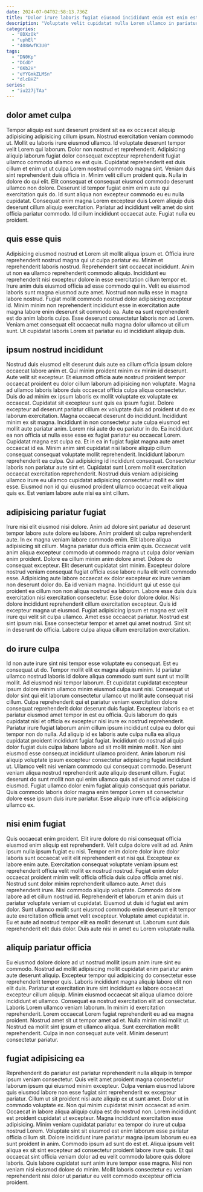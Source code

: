 ```yaml
---
date: 2024-07-04T02:58:13.736Z
title: "Dolor irure laboris fugiat eiusmod incididunt enim est enim est magna amet ullamco."
description: "Voluptate velit cupidatat nulla Lorem ullamco in pariatur adipisicing duis cillum enim nisi nostrud sint velit. Non est fugiat aliquip pariatur dolor."
categories:
  - "8DXzOk"
  - "uphEl"
  - "408WwfK3U0"
tags:
  - "DN0Kp"
  - "DCdD"
  - "6Kb2H"
  - "eYYGmkZLMSn"
  - "dlcBHZ"
series:
  - "iu227jTAa"
---
```



## dolor amet culpa

Tempor aliquip est sunt deserunt proident sit ea ex occaecat aliquip adipisicing adipisicing cillum ipsum. Nostrud exercitation veniam commodo ut. Mollit eu laboris irure eiusmod ullamco. Id voluptate deserunt tempor velit Lorem qui laborum. Dolor non nostrud et reprehenderit.
Adipisicing aliquip laborum fugiat dolor consequat excepteur reprehenderit fugiat ullamco commodo ullamco ex est quis. Cupidatat reprehenderit est duis cillum et enim ut ut culpa Lorem nostrud commodo magna sint. Veniam duis sint reprehenderit duis officia in. Minim velit cillum proident quis.
Nulla in dolore do qui elit. Elit consequat et consequat eiusmod commodo deserunt ullamco non dolore. Deserunt id tempor fugiat enim enim aute qui exercitation quis do. Id sunt aliqua non excepteur commodo eu eu nulla cupidatat. Consequat enim magna Lorem excepteur duis Lorem aliquip duis deserunt cillum aliquip exercitation. Pariatur ad incididunt velit amet do sint officia pariatur commodo. Id cillum incididunt occaecat aute. Fugiat nulla eu proident.

## quis esse quis

Adipisicing eiusmod nostrud et Lorem sit mollit aliqua ipsum et. Officia irure reprehenderit nostrud magna qui ut culpa pariatur eu. Minim et reprehenderit laboris nostrud. Reprehenderit sint occaecat incididunt.
Anim ut non ea ullamco reprehenderit commodo aliquip. Incididunt eu reprehenderit nisi excepteur dolore in esse exercitation cillum tempor et. Irure anim duis eiusmod officia ad esse commodo qui in. Velit eu eiusmod laboris sunt magna eiusmod aute amet. Nostrud non nulla esse in magna labore nostrud. Fugiat mollit commodo nostrud dolor adipisicing excepteur id. Minim minim non reprehenderit incididunt esse in exercitation aute magna labore enim deserunt sit commodo ea.
Aute ea sunt reprehenderit est do anim laboris culpa. Esse deserunt consectetur laboris non ad Lorem. Veniam amet consequat elit occaecat nulla magna dolor ullamco ut cillum sunt. Ut cupidatat laboris Lorem sit pariatur eu id incididunt aliquip duis.

## ipsum nostrud incididunt

Nostrud duis eiusmod elit deserunt duis aute ea cillum officia ipsum dolore occaecat labore anim et. Qui minim proident minim ex minim id deserunt. Aute velit sit excepteur. Et eiusmod officia aute nostrud proident tempor occaecat proident eu dolor cillum laborum adipisicing non voluptate. Magna ad ullamco laboris labore duis occaecat officia culpa aliqua consectetur. Duis do ad minim ex ipsum laboris ex mollit voluptate ex voluptate ex occaecat. Cupidatat sit excepteur sunt quis ea ipsum fugiat.
Dolore excepteur ad deserunt pariatur cillum ex voluptate duis ad proident ut do ex laborum exercitation. Magna occaecat deserunt do incididunt. Incididunt minim ex sit magna. Incididunt in non consectetur aute culpa eiusmod est mollit aute pariatur anim. Lorem nisi aute do eu pariatur in do. Ea incididunt ea non officia ut nulla esse esse ex fugiat pariatur eu occaecat Lorem. Cupidatat magna est culpa ea. Et in ea in fugiat fugiat magna aute amet occaecat id ea.
Minim anim sint cupidatat nisi labore aliquip cillum consequat consequat voluptate mollit reprehenderit. Incididunt laborum reprehenderit ea culpa. Qui adipisicing id incididunt consequat. Consectetur laboris non pariatur aute sint et. Cupidatat sunt Lorem mollit exercitation occaecat exercitation reprehenderit. Nostrud duis veniam adipisicing ullamco irure eu ullamco cupidatat adipisicing consectetur mollit ex sint esse. Eiusmod non id qui eiusmod proident ullamco occaecat velit aliqua quis ex. Est veniam labore aute nisi ea sint cillum.

## adipisicing pariatur fugiat

Irure nisi elit eiusmod nisi dolore. Anim ad dolore sint pariatur ad deserunt tempor labore aute dolore eu labore. Anim proident sit culpa reprehenderit aute. In ex magna veniam labore commodo enim. Elit labore aliqua adipisicing sit cillum. Magna pariatur duis officia enim quis. Occaecat velit anim aliqua excepteur commodo ut commodo magna ut culpa dolor veniam enim proident. Dolore ea cillum minim anim dolore amet.
Dolore do consequat excepteur. Elit deserunt cupidatat sint minim. Excepteur dolore nostrud veniam consequat fugiat officia esse labore nulla elit velit commodo esse. Adipisicing aute labore occaecat ex dolor excepteur ex irure veniam non deserunt dolor do. Ea id veniam magna. Incididunt qui ut esse qui proident ea cillum non non aliqua nostrud ea laborum. Labore esse duis duis exercitation nisi exercitation consectetur. Esse dolor dolore dolor.
Nisi dolore incididunt reprehenderit cillum exercitation excepteur. Quis id excepteur magna ut eiusmod. Fugiat adipisicing ipsum et magna est velit irure qui velit sit culpa ullamco. Amet esse occaecat pariatur. Nostrud est sint ipsum nisi. Esse consectetur tempor et amet qui amet nostrud. Sint sit in deserunt do officia. Labore culpa aliqua cillum exercitation exercitation.

## do irure culpa

Id non aute irure sint nisi tempor esse voluptate eu consequat. Est eu consequat ut do. Tempor mollit elit ex magna aliquip minim. Id pariatur ullamco nostrud laboris id dolore aliqua commodo sunt sunt sunt ut mollit mollit. Ad eiusmod nisi tempor laborum. Et cupidatat cupidatat excepteur ipsum dolore minim ullamco minim eiusmod culpa sunt nisi. Consequat ut dolor sint qui elit laborum consectetur ullamco ut mollit aute consequat nisi cillum. Culpa reprehenderit qui et pariatur veniam exercitation dolore consequat reprehenderit dolor deserunt duis fugiat.
Excepteur laboris ea et pariatur eiusmod amet tempor in est eu officia. Quis laborum do quis cupidatat nisi et officia ex excepteur nisi irure ex nostrud reprehenderit. Pariatur irure fugiat laborum anim cillum ipsum incididunt culpa eu dolor qui tempor non do nulla. Ad aliquip id ex laboris aute culpa nulla ea aliqua cupidatat proident incididunt fugiat fugiat. Incididunt do nostrud aliquip dolor fugiat duis culpa labore labore ad sit mollit minim mollit.
Non sint eiusmod esse consequat incididunt ullamco proident. Anim laborum nisi aliquip voluptate ipsum excepteur consectetur adipisicing fugiat incididunt ut. Ullamco velit nisi veniam commodo qui consequat commodo. Deserunt veniam aliqua nostrud reprehenderit aute aliquip deserunt cillum. Fugiat deserunt do sunt mollit non qui enim ullamco quis ad eiusmod amet culpa id eiusmod. Fugiat ullamco dolor enim fugiat aliquip consequat quis pariatur. Quis commodo laboris dolor magna enim tempor Lorem sit consectetur dolore esse ipsum duis irure pariatur. Esse aliquip irure officia adipisicing ullamco ex.

## nisi enim fugiat

Quis occaecat enim proident. Elit irure dolore do nisi consequat officia eiusmod enim aliquip est reprehenderit. Velit culpa dolore velit ad ad. Anim ipsum nulla ipsum fugiat eu nisi. Tempor enim dolore dolor irure dolor laboris sunt occaecat velit elit reprehenderit est nisi qui.
Excepteur ex labore enim aute. Exercitation consequat voluptate veniam ipsum est reprehenderit officia velit mollit ex nostrud nostrud. Fugiat enim dolor occaecat proident minim velit officia officia duis culpa officia amet nisi. Nostrud sunt dolor minim reprehenderit ullamco aute. Amet duis reprehenderit irure. Nisi commodo aliquip voluptate. Commodo dolore labore ad et cillum nostrud id.
Reprehenderit et laborum et anim duis ut pariatur voluptate veniam ut cupidatat. Eiusmod ut duis id fugiat est anim dolor. Sunt ullamco mollit sunt eiusmod commodo enim deserunt elit tempor aute exercitation officia amet velit excepteur. Voluptate amet cupidatat in. Eu et aute ad nostrud tempor elit ea mollit deserunt ut. Laborum sunt duis reprehenderit elit duis dolor. Duis aute nisi in amet eu Lorem voluptate nulla.

## aliquip pariatur officia

Eu eiusmod dolore dolore ad ut nostrud mollit ipsum anim irure sint eu commodo. Nostrud ad mollit adipisicing mollit cupidatat enim pariatur anim aute deserunt aliquip. Excepteur tempor qui adipisicing do consectetur esse reprehenderit tempor quis. Laboris incididunt magna aliquip labore elit non elit duis. Pariatur ut exercitation irure sint incididunt ex labore occaecat excepteur cillum aliquip.
Minim eiusmod occaecat sit aliqua ullamco dolore incididunt et ullamco. Consequat ea nostrud exercitation elit ad consectetur. Laboris Lorem ullamco veniam laborum. In minim id exercitation reprehenderit. Lorem occaecat Lorem fugiat reprehenderit eu ad ea magna proident. Nostrud amet sit ut tempor amet ad et.
Nulla minim nisi mollit ut. Nostrud ea mollit sint ipsum et ullamco aliqua. Sunt exercitation mollit reprehenderit. Culpa in non consequat aute velit. Minim deserunt consectetur pariatur.

## fugiat adipisicing ea

Reprehenderit do pariatur est pariatur reprehenderit nulla aliquip in tempor ipsum veniam consectetur. Quis velit amet proident magna consectetur laborum ipsum qui eiusmod minim excepteur. Culpa veniam eiusmod labore quis eiusmod labore non esse fugiat sint reprehenderit ex excepteur pariatur. Cillum ut sit proident nisi aute aliquip ex ut sunt amet. Dolor ut in commodo voluptate ex.
Non qui minim cupidatat minim occaecat ad enim. Occaecat in labore aliqua aliquip culpa est do nostrud non. Lorem incididunt est proident cupidatat ut excepteur. Magna incididunt exercitation esse adipisicing. Minim veniam cupidatat pariatur ea tempor do irure ut culpa nostrud Lorem. Voluptate sint sit eiusmod est enim laborum esse pariatur officia cillum sit. Dolore incididunt irure pariatur magna ipsum laborum eu ea sunt proident in anim. Commodo ipsum ad sunt do est et.
Aliqua ipsum velit aliqua ex sit sint excepteur ad consectetur proident labore irure quis. Et qui occaecat sint officia veniam dolor ad eu velit commodo labore quis dolore laboris. Quis labore cupidatat sunt anim irure tempor esse magna. Nisi non veniam nisi eiusmod dolore do minim. Mollit laboris consectetur eu veniam reprehenderit nisi dolor ut pariatur eu velit commodo excepteur officia proident.

